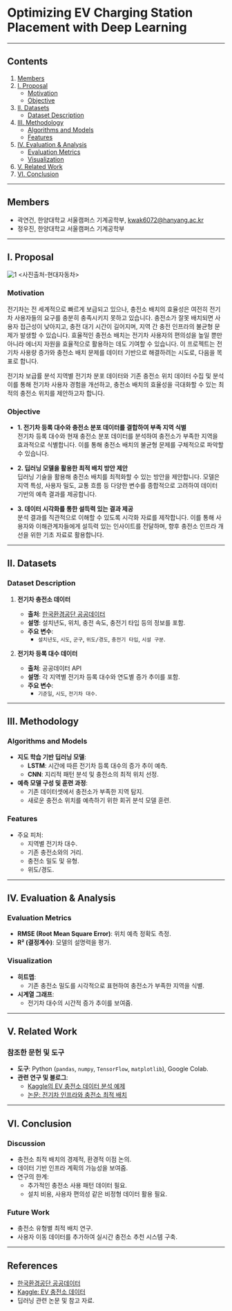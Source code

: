 # **Optimizing EV Charging Station Placement with Deep Learning**

---

## **Contents**
1. [Members](#members)  
2. [I. Proposal](#i-proposal)  
    - [Motivation](#motivation)  
    - [Objective](#Objective)  
3. [II. Datasets](#ii-datasets)  
    - [Dataset Description](#dataset-description)  
4. [III. Methodology](#iii-methodology)  
    - [Algorithms and Models](#algorithms-and-models)  
    - [Features](#features)  
5. [IV. Evaluation & Analysis](#iv-evaluation--analysis)  
    - [Evaluation Metrics](#evaluation-metrics)  
    - [Visualization](#visualization)  
6. [V. Related Work](#v-related-work)  
7. [VI. Conclusion](#vi-conclusion)  

---

## **Members**
- 곽연건, 한양대학교 서울캠퍼스 기계공학부, kwak6072@hanyang.ac.kr  
- 정우진, 한양대학교 서울캠퍼스 기계공학부  

---

## **I. Proposal**
![1](https://github.com/user-attachments/assets/4f517007-24a3-4ad2-b00e-3efca4e26ff2)
<사진출처-현대자동차>
### **Motivation**
전기차는 전 세계적으로 빠르게 보급되고 있으나, 충전소 배치의 효율성은 여전히 전기차 사용자들의 요구를 충분히 충족시키지 못하고 있습니다.
충전소가 잘못 배치되면 사용자 접근성이 낮아지고, 충전 대기 시간이 길어지며, 지역 간 충전 인프라의 불균형 문제가 발생할 수 있습니다.
효율적인 충전소 배치는 전기차 사용자의 편의성을 높일 뿐만 아니라 에너지 자원을 효율적으로 활용하는 데도 기여할 수 있습니다.
이 프로젝트는 전기차 사용량 증가와 충전소 배치 문제를 데이터 기반으로 해결하려는 시도로, 다음을 목표로 합니다.

전기차 보급률 분석
지역별 전기차 분포 데이터와 기존 충전소 위치 데이터 수집 및 분석
이를 통해 전기차 사용자 경험을 개선하고, 충전소 배치의 효율성을 극대화할 수 있는 최적의 충전소 위치를 제안하고자 합니다.  

### **Objective**
- **1. 전기차 등록 대수와 충전소 분포 데이터를 결합하여 부족 지역 식별**  
  전기차 등록 대수와 현재 충전소 분포 데이터를 분석하여 충전소가 부족한 지역을 효과적으로 식별합니다. 이를 통해 충전소 배치의 불균형 문제를 구체적으로 파악할 수 있습니다.  

- **2. 딥러닝 모델을 활용한 최적 배치 방안 제안**  
  딥러닝 기술을 활용해 충전소 배치를 최적화할 수 있는 방안을 제안합니다. 모델은 지역 특성, 사용자 밀도, 교통 흐름 등 다양한 변수를 종합적으로 고려하여 데이터 기반의 예측 결과를 제공합니다.  

- **3. 데이터 시각화를 통한 설득력 있는 결과 제공**  
  분석 결과를 직관적으로 이해할 수 있도록 시각화 자료를 제작합니다. 이를 통해 사용자와 이해관계자들에게 설득력 있는 인사이트를 전달하며, 향후 충전소 인프라 개선을 위한 기초 자료로 활용합니다.  

---

## **II. Datasets**

### **Dataset Description**
1. **전기차 충전소 데이터**  
   - **출처**: [한국환경공단 공공데이터](https://www.data.go.kr/)  
   - **설명**: 설치년도, 위치, 충전 속도, 충전기 타입 등의 정보를 포함.  
   - **주요 변수**:  
     - `설치년도`, `시도`, `군구`, `위도/경도`, `충전기 타입`, `시설 구분`.  

2. **전기차 등록 대수 데이터**  
   - **출처**: 공공데이터 API  
   - **설명**: 각 지역별 전기차 등록 대수와 연도별 증가 추이를 포함.  
   - **주요 변수**:  
     - `기준일`, `시도`, `전기차 대수`.  

---

## **III. Methodology**

### **Algorithms and Models**
- **지도 학습 기반 딥러닝 모델**:  
  - **LSTM**: 시간에 따른 전기차 등록 대수의 증가 추이 예측.  
  - **CNN**: 지리적 패턴 분석 및 충전소의 최적 위치 선정.  
- **예측 모델 구성 및 훈련 과정**:  
  - 기존 데이터셋에서 충전소가 부족한 지역 탐지.  
  - 새로운 충전소 위치를 예측하기 위한 회귀 분석 모델 훈련.  

### **Features**
- 주요 피처:  
  - 지역별 전기차 대수.  
  - 기존 충전소와의 거리.  
  - 충전소 밀도 및 유형.  
  - 위도/경도.  

---

## **IV. Evaluation & Analysis**

### **Evaluation Metrics**
- **RMSE (Root Mean Square Error)**: 위치 예측 정확도 측정.  
- **R² (결정계수)**: 모델의 설명력을 평가.  

### **Visualization**
- **히트맵**:  
  - 기존 충전소 밀도를 시각적으로 표현하여 충전소가 부족한 지역을 식별.  
- **시계열 그래프**:  
  - 전기차 대수의 시간적 증가 추이를 보여줌.  

---

## **V. Related Work**

### **참조한 문헌 및 도구**
- **도구**: Python (`pandas`, `numpy`, `TensorFlow`, `matplotlib`), Google Colab.  
- **관련 연구 및 블로그**:  
  - [Kaggle의 EV 충전소 데이터 분석 예제](https://www.kaggle.com/)  
  - [논문: 전기차 인프라와 충전소 최적 배치](https://scholar.google.com/)  

---

## **VI. Conclusion**

### **Discussion**
- 충전소 최적 배치의 경제적, 환경적 이점 논의.  
- 데이터 기반 인프라 계획의 가능성을 보여줌.  
- 연구의 한계:  
  - 추가적인 충전소 사용 패턴 데이터 필요.  
  - 설치 비용, 사용자 편의성 같은 비정형 데이터 활용 필요.  

### **Future Work**
- 충전소 유형별 최적 배치 연구.  
- 사용자 이동 데이터를 추가하여 실시간 충전소 추천 시스템 구축.  

---

## **References**
- [한국환경공단 공공데이터](https://www.data.go.kr/)  
- [Kaggle: EV 충전소 데이터](https://www.kaggle.com/)  
- 딥러닝 관련 논문 및 참고 자료.  


